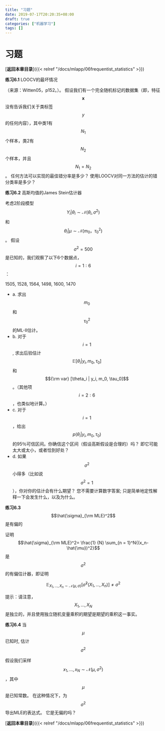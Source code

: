```yaml
---
title: "习题"
date: 2019-07-17T20:20:35+08:00
draft: true
categories: ["机器学习"]
tags: []
---
```


# 习题

[**返回本章目录**]({{< relref "/docs/mlapp/06frequentist_statistics" >}})

**练习6.1** LOOCV的最坏情况

（来源：Witten05，p152。）。 假设我们有一个完全随机标记的数据集（即，特征$$\boldsymbol{x}$$没有告诉我们关于类标签$$y$$的任何内容），其中类1有$$N_1$$个样本，类2有$$N_2$$个样本，并且$$N_1 = N_2$$。 任何方法可以实现的最佳错分率是多少？ 使用LOOCV对同一方法的估计的错分类率是多少？

**练习6.2** 高斯均值的James Stein估计器

考虑2阶段模型$$Y_i |\theta_i \sim \mathcal{N}(\theta_i,\sigma^2)$$和$$\theta_i|\mu \sim \mathcal{N}(m_0，\tau_0^2)$$。 假设$$\sigma^2= 500$$是已知的，我们观察了以下6个数据点，$$i = 1:6$$：

1505, 1528, 1564, 1498, 1600, 1470

* a. 求出$$m_0$$和$$\tau_0^2$$的ML-II估计。
* b. 对于$$i = 1$$, 求出后验估计$$\mathbb{E} [\theta_i | y_i, m_0, \tau_0]$$和$${\rm var} [\theta_i | y_i, m_0, \tau_0]$$。（其他项$$i = 2:6$$，也类似地计算。）
* c. 对于$$i = 1$$，给出$$p(\theta_i | y_i, m_0, \tau_0)$$的95％可信区间。你确信这个区间（假设高斯假设是合理的）吗？ 即它可能太大或太小，或者恰到好处？
* d. 如果$$\sigma^2$$小得多（比如说$$\sigma^2= 1$$），你对你的估计会有什么期望？ 您不需要计算数字答案; 只是简单地定性解释一下会发生什么，以及为什么。

**练习6.3** $$\hat{\sigma}_{\rm MLE}^2$$是有偏的

证明$$\hat{\sigma}_{\rm MLE}^2= \frac{1} {N} \sum_{n = 1}^N{(x_n-\hat{\mu})^2}$$ 是$$\sigma^2$$的有偏估计器，即证明

$$
\mathbb{E}_{X_1,\dots,X_n \sim \mathcal{N}(\mu,\sigma)}[\hat{\sigma}^2(X_1,\dots,X_n)]\ne \sigma^2
$$

提示：请注意，$$X_1,\dots,X_N$$是独立的，并且使用独立随机变量乘积的期望是期望的乘积这一事实。

**练习6.4** 当$$\mu$$已知时, 估计$$\sigma^2$$

假设我们采样$$x_1,\dots,x_N \sim \mathcal{N}(\mu, \sigma^2)$$ ，其中$$\mu$$ 是已知常数。 在这种情况下，为$$\sigma^2$$导出MLE的表达式。 它是无偏的吗？

[**返回本章目录**]({{< relref "/docs/mlapp/06frequentist_statistics" >}})


